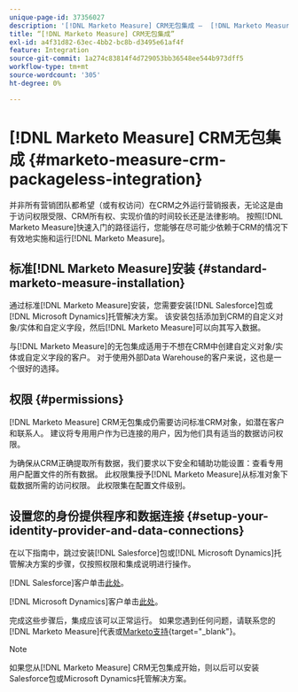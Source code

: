 ```yaml
---
unique-page-id: 37356027
description: '[!DNL Marketo Measure] CRM无包集成 —  [!DNL Marketo Measure]'
title: “[!DNL Marketo Measure] CRM无包集成”
exl-id: a4f31d82-63ec-4bb2-bc8b-d3495e61af4f
feature: Integration
source-git-commit: 1a274c83814f4d729053bb36548ee544b973dff5
workflow-type: tm+mt
source-wordcount: '305'
ht-degree: 0%

---
```


# [!DNL Marketo Measure] CRM无包集成 {#marketo-measure-crm-packageless-integration}

并非所有营销团队都希望（或有权访问）在CRM之外运行营销报表，无论这是由于访问权限受限、CRM所有权、实现价值的时间较长还是法律影响。 按照[!DNL Marketo Measure]快速入门的路径运行，您能够在尽可能少依赖于CRM的情况下有效地实施和运行[!DNL Marketo Measure]。

## 标准[!DNL Marketo Measure]安装 {#standard-marketo-measure-installation}

通过标准[!DNL Marketo Measure]安装，您需要安装[!DNL Salesforce]包或[!DNL Microsoft Dynamics]托管解决方案。 该安装包括添加到CRM的自定义对象/实体和自定义字段，然后[!DNL Marketo Measure]可以向其写入数据。

与[!DNL Marketo Measure]的无包集成适用于不想在CRM中创建自定义对象/实体或自定义字段的客户。 对于使用外部Data Warehouse的客户来说，这也是一个很好的选择。

## 权限 {#permissions}

[!DNL Marketo Measure] CRM无包集成仍需要访问标准CRM对象，如潜在客户和联系人。 建议将专用用户作为已连接的用户，因为他们具有适当的数据访问权限。

为确保从CRM正确提取所有数据，我们要求以下安全和辅助功能设置：查看专用用户配置文件的所有数据。 此权限集授予[!DNL Marketo Measure]从标准对象下载数据所需的访问权限。 此权限集在配置文件级别。

## 设置您的身份提供程序和数据连接 {#setup-your-identity-provider-and-data-connections}

在以下指南中，跳过安装[!DNL Salesforce]包或[!DNL Microsoft Dynamics]托管解决方案的步骤，仅按照权限和集成说明进行操作。

[!DNL Salesforce]客户单击[此处](/help/configuration-and-setup/marketo-measure-and-salesforce/marketo-measure-salesforce-package-installation-and-set-up.md)。

[!DNL Microsoft Dynamics]客户单击[此处](/help/marketo-measure-and-dynamics/getting-started-with-marketo-measure-and-dynamics/microsoft-dynamics-crm-installation-guide.md)。

完成这些步骤后，集成应该可以正常运行。 如果您遇到任何问题，请联系您的[!DNL Marketo Measure]代表或[Marketo支持](https://nation.marketo.com/t5/support/ct-p/Support){target="_blank"}。

>[!NOTE]
>
>如果您从[!DNL Marketo Measure] CRM无包集成开始，则以后可以安装Salesforce包或Microsoft Dynamics托管解决方案。
